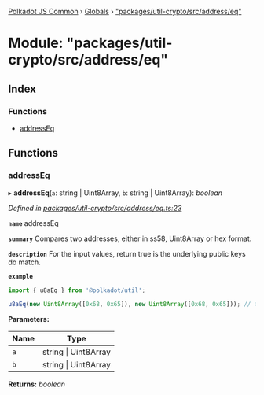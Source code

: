 [Polkadot JS Common](../README.md) › [Globals](../globals.md) › ["packages/util-crypto/src/address/eq"](_packages_util_crypto_src_address_eq_.md)

# Module: "packages/util-crypto/src/address/eq"

## Index

### Functions

* [addressEq](_packages_util_crypto_src_address_eq_.md#addresseq)

## Functions

###  addressEq

▸ **addressEq**(`a`: string | Uint8Array, `b`: string | Uint8Array): *boolean*

*Defined in [packages/util-crypto/src/address/eq.ts:23](https://github.com/polkadot-js/common/blob/9d145e72/packages/util-crypto/src/address/eq.ts#L23)*

**`name`** addressEq

**`summary`** Compares two addresses, either in ss58, Uint8Array or hex format.

**`description`** 
For the input values, return true is the underlying public keys do match.

**`example`** 
<BR>

```javascript
import { u8aEq } from '@polkadot/util';

u8aEq(new Uint8Array([0x68, 0x65]), new Uint8Array([0x68, 0x65])); // true
```

**Parameters:**

Name | Type |
------ | ------ |
`a` | string &#124; Uint8Array |
`b` | string &#124; Uint8Array |

**Returns:** *boolean*
